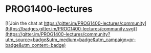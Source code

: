 # PROG1400-lectures

[![Join the chat at https://gitter.im/PROG1400-lectures/community](https://badges.gitter.im/PROG1400-lectures/community.svg)](https://gitter.im/PROG1400-lectures/community?utm_source=badge&utm_medium=badge&utm_campaign=pr-badge&utm_content=badge)